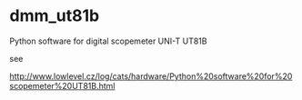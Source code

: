 # dmm_ut81b
Python software for digital scopemeter UNI-T UT81B

see

http://www.lowlevel.cz/log/cats/hardware/Python%20software%20for%20scopemeter%20UT81B.html
